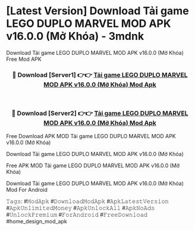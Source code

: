 # [Latest Version] Download Tải game LEGO DUPLO MARVEL MOD APK v16.0.0 (Mở Khóa) - 3mdnk

Download Tải game LEGO DUPLO MARVEL MOD APK v16.0.0 (Mở Khóa) Free Mod APK

<div align="center">
<h3>🔴 Download [Server1] 👉👉 <a href="https://apk-comot.site?title=Tải_game_LEGO_DUPLO_MARVEL_MOD_APK_v16.0.0_(Mở_Khóa)">Tải game LEGO DUPLO MARVEL MOD APK v16.0.0 (Mở Khóa) Mod Apk</a></h3><br>

<h3>🔴 Download [Server2] 👉👉 <a href="https://apk-comot.site?title=Tải_game_LEGO_DUPLO_MARVEL_MOD_APK_v16.0.0_(Mở_Khóa)">Tải game LEGO DUPLO MARVEL MOD APK v16.0.0 (Mở Khóa) Mod Apk</a></h3>
</div>


Free Download APK MOD Tải game LEGO DUPLO MARVEL MOD APK v16.0.0 (Mở Khóa)

Download Tải game LEGO DUPLO MARVEL MOD APK v16.0.0 (Mở Khóa) 

Free APK MOD Tải game LEGO DUPLO MARVEL MOD APK v16.0.0 (Mở Khóa) 

Download Tải game LEGO DUPLO MARVEL MOD APK v16.0.0 (Mở Khóa) Mod For Android

𝚃𝚊𝚐𝚜: #𝙼𝚘𝚍𝙰𝚙𝚔 #𝙳𝚘𝚠𝚗𝚕𝚘𝚊𝚍𝙼𝚘𝚍𝙰𝚙𝚔 #𝙰𝚙𝚔𝙻𝚊𝚝𝚎𝚜𝚝𝚅𝚎𝚛𝚜𝚒𝚘𝚗 #𝙰𝚙𝚔𝚄𝚗𝚕𝚒𝚖𝚒𝚝𝚎𝚍𝙼𝚘𝚗𝚎𝚢 #𝙰𝚙𝚔𝚄𝚗𝚕𝚘𝚌𝚔𝙰𝚕𝚕 #𝙰𝚙𝚔𝙽𝚘𝙰𝚍𝚜 #𝚄𝚗𝚕𝚘𝚌𝚔𝙿𝚛𝚎𝚖𝚒𝚞𝚖 #𝙵𝚘𝚛𝙰𝚗𝚍𝚛𝚘𝚒𝚍 #𝙵𝚛𝚎𝚎𝙳𝚘𝚠𝚗𝚕𝚘𝚊𝚍 #home_design_mod_apk